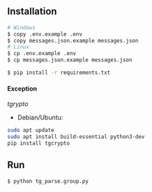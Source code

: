 ## Installation
```bash
# Windows
$ copy .env.example .env
$ copy messages.json.example messages.json
# Linux
$ cp .env.example .env
$ cp messages.json.example messages.json

$ pip install -r requirements.txt
```

#### Exception
*tgrypto*
- Debian/Ubuntu:
```bash
sudo apt update
sudo apt install build-essential python3-dev
pip install tgcrypto
```

## Run
```bash
$ python tg_parse.group.py
```
